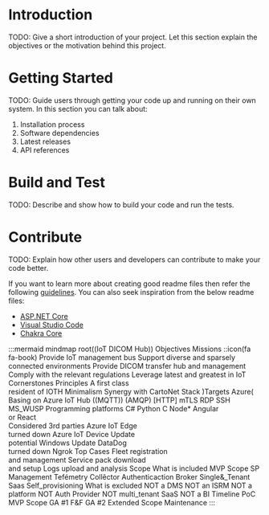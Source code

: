 # Introduction 
TODO: Give a short introduction of your project. Let this section explain the objectives or the motivation behind this project. 

# Getting Started
TODO: Guide users through getting your code up and running on their own system. In this section you can talk about:
1.	Installation process
2.	Software dependencies
3.	Latest releases
4.	API references

# Build and Test
TODO: Describe and show how to build your code and run the tests. 

# Contribute
TODO: Explain how other users and developers can contribute to make your code better. 

If you want to learn more about creating good readme files then refer the following [guidelines](https://docs.microsoft.com/en-us/azure/devops/repos/git/create-a-readme?view=azure-devops). You can also seek inspiration from the below readme files:
- [ASP.NET Core](https://github.com/aspnet/Home)
- [Visual Studio Code](https://github.com/Microsoft/vscode)
- [Chakra Core](https://github.com/Microsoft/ChakraCore)

:::mermaid
mindmap
  root((IoT DICOM Hub))
    Objectives
      Missions
      ::icon(fa fa-book)
        Provide IoT management bus
        Support diverse and sparsely connected environments
        Provide DICOM transfer hub and management
        Comply with the relevant regulations
        Leverage latest and greatest in IoT
      Cornerstones
        Principles
          A first class<br/>resident of IOTH
          Minimalism
          Synergy with CartoNet
        Stack
          )Targets Azure(
          Basing on Azure IoT Hub
            ((MQTT))
            (AMQP)
            [HTTP]
            mTLS
            RDP
            SSH
            MS_WUSP
          Programming platforms
            C#
            Python
            C
            Node*
            Angular<br/>or React            
          Considered 3rd parties
            Azure IoT Edge<br/>turned down
            Azure IoT Device Update<br/>potential
            Windows Update
            DataDog<br/>turned down
            Ngrok
    Top Cases
      Fleet registration<br/>and management
      Service pack download<br/>and setup
      Logs upload and analysis
    Scope
      What is included
        MVP Scope
          SP Management
          Tefémetry Collêctor
          Authenticaction Broker
          Single&_Tenant Saas
            Self_provisioning
      What is excluded
        NOT a DMS
        NOT an ISRM
        NOT a platform
        NOT Auth Provider
        NOT multi_tenant SaaS
        NOT a BI 
    Timeline
      PoC
      MVP Scope
      GA #1 F&F
      GA #2
      Extended Scope
      Maintenance
:::

